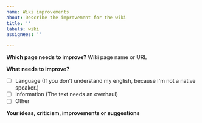 ```yaml
---
name: Wiki improvements
about: Describe the improvement for the wiki
title: ''
labels: wiki
assignees: ''

---
```


**Which page needs to improve?**
Wiki page name or URL

**What needs to improve?**
- [ ] Language (If you don't understand my english, because I'm not a native speaker.)
- [ ] Information (The text needs an overhaul)
- [ ] Other

**Your ideas, criticism, improvements or suggestions**
